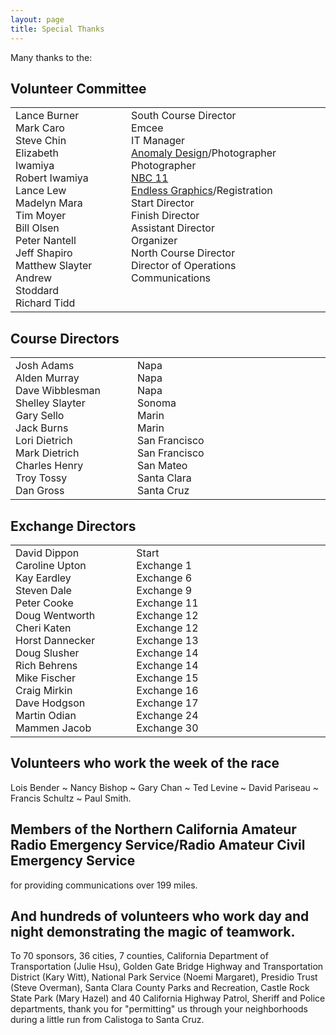 ```yaml
---
layout: page
title: Special Thanks
---
```


Many thanks to the:

## Volunteer Committee

<table width="530" border="0" cellspacing="0" cellpadding="0">
<tbody>
<tr> 
<td width="150" valign="top" class="body">
Lance Burner<br>
Mark Caro<br>
Steve Chin<br>
Elizabeth Iwamiya<br>
Robert Iwamiya<br>
Lance Lew<br>
Madelyn Mara<br>
Tim Moyer<br>
Bill Olsen<br>
Peter Nantell<br>
Jeff Shapiro<br>
Matthew Slayter<br>
Andrew Stoddard<br>
Richard Tidd
</td><td width="30" class="body">&nbsp;</td>
<td width="350" valign="top" class="body">
South Course Director<br>
Emcee<br>
IT Manager<br>
<a href="http://www.anomalydesign.com" target="_blank">Anomaly Design</a>/Photographer<br>
Photographer<br>
<a href="http://www.nbc11.com" target="_blank">NBC 11</a><br>
<a href="http://www.endlessgraphics.com" target="_blank">Endless Graphics</a>/Registration<br>
Start Director<br>
Finish Director<br>
Assistant Director<br>
Organizer<br>
North Course Director<br>
Director of Operations<br>
Communications              
</td></tr>
</tbody></table>

## Course Directors

<table width="530" border="0" cellspacing="0" cellpadding="0">
<tbody>
<tr> 
<td width="150" valign="top" class="body">
Josh Adams<br>
Alden Murray<br>
Dave Wibblesman<br>
Shelley Slayter<br>
Gary Sello<br>
Jack Burns<br>
Lori Dietrich<br>
Mark Dietrich<br>
Charles Henry<br>
Troy Tossy<br>
Dan Gross<br>
</td><td width="30" class="body">&nbsp;</td>
<td width="350" valign="top" class="body">
Napa<br>
Napa<br>
Napa<br>
Sonoma<br>
Marin<br>
Marin<br>
San Francisco<br>
San Francisco<br>
San Mateo<br>
Santa Clara<br>
Santa Cruz
</td></tr>
</tbody></table>

## Exchange Directors

<table width="530" border="0" cellspacing="0" cellpadding="0">
<tbody>
<tr> 
<td width="150" valign="top" class="body">David Dippon<br>
Caroline Upton<br>
Kay Eardley<br>
Steven Dale<br>
Peter Cooke<br>
Doug Wentworth<br>
Cheri Katen<br>
Horst Dannecker<br>
Doug Slusher<br>
Rich Behrens<br>
Mike Fischer<br>
Craig Mirkin<br>
Dave Hodgson<br>
Martin Odian<br>
Mammen Jacob<br>
</td><td width="30" class="body">&nbsp;</td>
<td width="350" valign="top" class="body">Start<br>
Exchange 1<br>
Exchange 6<br>
Exchange 9<br>
Exchange 11<br>
Exchange 12<br>
Exchange 12<br>
Exchange 13<br>
Exchange 14<br>
Exchange 14<br>
Exchange 15<br>
Exchange 16<br>
Exchange 17<br>
Exchange 24<br>
Exchange 30        
</td></tr>
</tbody></table>

## Volunteers who work the week of the race

Lois Bender ~ Nancy Bishop ~ Gary Chan ~ Ted Levine ~ David Pariseau ~ Francis Schultz ~ Paul Smith.  

## Members of the Northern California Amateur Radio Emergency Service/Radio Amateur Civil Emergency Service 

for providing communications over 199 miles.
        
## And hundreds of volunteers who work day and night demonstrating the magic of teamwork.

To 70 sponsors, 36 cities, 7 counties, California Department of Transportation (Julie Hsu), Golden 
Gate Bridge Highway and Transportation District (Kary Witt), National Park Service (Noemi Margaret), Presidio 
Trust (Steve Overman), Santa Clara County Parks and Recreation, Castle Rock State Park (Mary Hazel) and 40 
California Highway Patrol, Sheriff and Police departments, thank you for "permitting" us 
through your neighborhoods during a little run from Calistoga to Santa Cruz.
